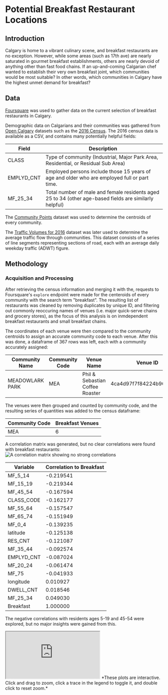 # Potential Breakfast Restaurant Locations
## Introduction
Calgary is home to a vibrant culinary scene, and breakfast restaurants are no exception. However, while some areas (such as 17th ave) are nearly saturated in gourmet breakfast establishments, others are nearly devoid of anything other than fast food chains. If an up-and-coming Calgarian chef wanted to establish their very own breakfast joint, which communities would be most suitable? In other words, which communities in Calgary have the highest unmet demand for breakfast? 

## Data
[Foursquare](https://developer.foursquare.com/) was used to gather data on the current selection of breakfast restaurants in Calgary. 

Demographic data on Calgarians and their communities was gathered from [Open Calgary](https://data.calgary.ca/) datasets such as the [2016 Census](https://data.calgary.ca/Demographics/Census-By-Community-2016/cje4-zd6c). The 2016 census data is available as a CSV, and contains many potentially helpful fields:

| Field      | Description             |
-------------|-------------------------|
| CLASS | Type of community (Industrial, Major Park Area, Residential, or Residual Sub Area) |
| EMPLYD_CNT | Employed persons include those 15 years of age and older who are employed full or part time. |
| MF_25_34 | Total number of male and female residents aged 25 to 34 (other age-based fields are similarly helpful) |

The [Community Points](https://data.calgary.ca/Base-Maps/Community-Points/j9ps-fyst) dataset was used to determine the centroids of every community.

The [Traffic Volumes for 2016](https://data.calgary.ca/Transportation-Transit/Traffic-Volumes-for-2016/wtec-i6zq) dataset was later used to determine the average traffic flow through communities. This dataset consists of a series of line segments representing sections of road, each with an average daily weekday traffic (ADWT) figure.

## Methodology
### Acquisition and Processing
After retrieving the census information and merging it with the, requests to Foursquare's `explore` endpoint were made for the centeroids of every community with the search term "breakfast". The resulting list of restaurants was cleaned by removing duplicates by unique ID, and filtering out commonly reoccuring names of venues (i.e. major quick-serve chains and grocery stores), as the focus of this analysis is on inmdependent breakfast restaurants and small breakfast chains.

The coordinates of each venue were then compared to the community centroids to assign an accurate community code to each venue. After this was done, a dataframe of 367 rows was left, each with a community accurately assigned:

| Community Name	| Community Code | Venue Name	| Venue ID | Lat | Long |
|-----------------|----------------|------------|----------|-----|------|
| MEADOWLARK PARK	| MEA | Phil & Sebastian Coffee Roaster	| 4ca4d97f7f84224b96e5d058	| 51.000426 | -114.073290	|

The venues were then grouped and counted by community code, and the resulting series of quantities was added to the census dataframe:

| Community Code | Breakfast Venues |
|-|-|
|MEA | 6 |

A correlation matrix was generated, but no clear correlations were found with breakfast restaurants:
![A correlation matrix showing no strong correlations](https://hexaguin.github.io/Coursera_Capstone/figs/Breakfast_corr_1.png)

| Variable    | Correlation to Breakfast |
|-------------|-----------|
| MF_5_14     | -0.219541 |
| MF_15_19    | -0.219344 |
| MF_45_54    | -0.167594 |
| CLASS_CODE  | -0.162177 |
| MF_55_64    | -0.157547 |
| MF_65_74    | -0.151949 |
| MF_0_4      | -0.139235 |
| latitude    | -0.125138 |
| RES_CNT     | -0.121087 |
| MF_35_44    | -0.092574 |
| EMPLYD_CNT  | -0.087024 |
| MF_20_24    | -0.061474 |
| MF_75       | -0.041933 |
| longitude   |  0.010927 |
| DWELL_CNT   |  0.018546 |
| MF_25_34    |  0.049030 |
| Breakfast   |  1.000000 |

The negative correlations with residents ages 5-19 and 45-54 were explored, but no major insights were gained from this.

<iframe src="https://hexaguin.github.io/Coursera_Capstone/figs/breakfast_by_age.html"></iframe>
*These plots are interactive. Click and drag to zoom, click a trace in the legend to toggle it, and double click to reset zoom.*
